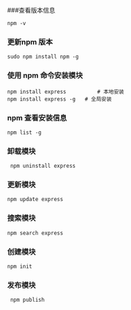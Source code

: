 ###查看版本信息
```aidl
npm -v
```

### 更新npm 版本
```aidl
sudo npm install npm -g
```

### 使用 npm 命令安装模块
```aidl
npm install express          # 本地安装
npm install express -g   # 全局安装
```

### npm 查看安装信息
```aidl
npm list -g
```

### 卸载模块
```aidl
 npm uninstall express
```

### 更新模块
```aidl
npm update express
```

### 搜索模块
```aidl
npm search express
```

### 创建模块
```aidl
npm init
```

### 发布模块
```aidl
 npm publish
```